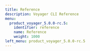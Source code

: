 ```yaml
---
title: Reference
description: Voyager CLI Reference
menu:
  product_voyager_5.0.0-rc.5:
    identifier: reference
    name: Reference
    weight: 1000
left_menu: product_voyager_5.0.0-rc.5
---
```

